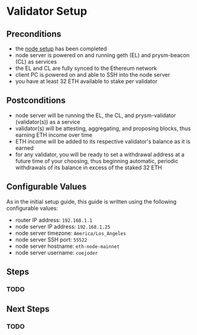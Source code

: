 # Validator Setup

## Preconditions
- the [node setup](./node-setup.md) has been completed
- node server is powered on and running geth (EL) and prysm-beacon (CL) as services
- the EL and CL are fully synced to the Ethereum network
- client PC is powered on and able to SSH into the node server
- you have at least 32 ETH available to stake per validator

## Postconditions
- node server will be running the EL, the CL, and prysm-validator (validator(s)) as a service
- validator(s) will be attesting, aggregating, and proposing blocks, thus earning ETH income over time
- ETH income will be added to its respective validator's balance as it is earned
- for any validator, you will be ready to set a withdrawal address at a future time of your choosing, thus beginning automatic, periodic withdrawals of its balance in excess of the staked 32 ETH

## Configurable Values
As in the initial setup guide, this guide is written using the following configurable values:
- router IP address: `192.168.1.1`
- node server IP address: `192.168.1.25`
- node server timezone: `America/Los_Angeles`
- node server SSH port: `55522`
- node server hostname: `eth-node-mainnet`
- node server username: `coejoder`

## Steps

### TODO

## Next Steps

### TODO

